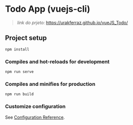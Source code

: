 # Todo App (vuejs-cli)

> *link do prjeto:* https://urakferraz.github.io/vueJS_Todo/

## Project setup
```
npm install
```

### Compiles and hot-reloads for development
```
npm run serve
```

### Compiles and minifies for production
```
npm run build
```

### Customize configuration
See [Configuration Reference](https://cli.vuejs.org/config/).
